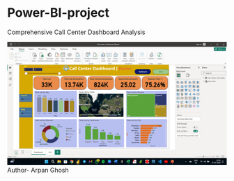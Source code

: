 # Power-BI-project
Comprehensive Call Center Dashboard Analysis

![logo](https://github.com/Arpan781/Power-BI-project/blob/main/Power%20Bi%20Dashboard.png)
Author- Arpan Ghosh
